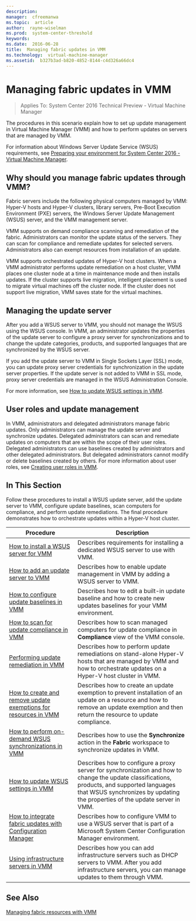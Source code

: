 ```yaml
---
description:  
manager:  cfreemanwa
ms.topic:  article
author:  rayne-wiselman
ms.prod:  system-center-threshold
keywords:  
ms.date:  2016-06-28
title:  Managing fabric updates in VMM
ms.technology:  virtual-machine-manager
ms.assetid:  b327b3ad-b820-4852-8144-c4d326a66dc4
---
```


# Managing fabric updates in VMM

>Applies To: System Center 2016 Technical Preview - Virtual Machine Manager

The procedures in this scenario explain how to set up update management in Virtual Machine Manager (VMM) and how to perform updates on servers that are managed by VMM.

For information about Windows Server Update Service (WSUS) requirements, see [Preparing your environment for System Center 2016 - Virtual Machine Manager](../Deploy/Preparing-your-environment-for-System-Center-2016---Virtual-Machine-Manager.md).

## Why should you manage fabric updates through VMM?
Fabric servers include the following physical computers managed by VMM: Hyper-V hosts and Hyper-V clusters, library servers, Pre-Boot Execution Environment (PXE) servers, the Windows Server Update Management (WSUS) server, and the VMM management server.

VMM supports on demand compliance scanning and remediation of the fabric. Administrators can monitor the update status of the servers. They can scan for compliance and remediate updates for selected servers. Administrators also can exempt resources from installation of an update.

VMM supports orchestrated updates of Hyper-V host clusters. When a VMM administrator performs update remediation on a host cluster, VMM places one cluster node at a time in maintenance mode and then installs updates. If the cluster supports live migration, intelligent placement is used to migrate virtual machines off the cluster node. If the cluster does not support live migration, VMM saves state for the virtual machines.

## Managing the update server
After you add a WSUS server to VMM, you should not manage the WSUS using the WSUS console. In VMM, an administrator updates the properties of the update server to configure a proxy server for synchronizations and to change the update categories, products, and supported languages that are synchronized by the WSUS server.

If you add the update server to VMM in Single Sockets Layer (SSL) mode, you can update proxy server credentials for synchronization in the update server properties. If the update server is not added to VMM in SSL mode, proxy server credentials are managed in the WSUS Administration Console.

For more information, see [How to update WSUS settings in VMM](How-to-update-WSUS-settings-in-VMM.md).

## User roles and update management
In VMM, administrators and delegated administrators manage fabric updates. Only administrators can manage the update server and synchronize updates. Delegated administrators can scan and remediate updates on computers that are within the scope of their user roles. Delegated administrators can use baselines created by administrators and other delegated administrators. But delegated administrators cannot modify or delete baselines created by others. For more information about user roles, see [Creating user roles in VMM](Creating-user-roles-in-VMM.md).

## In This Section
Follow these procedures to install a WSUS update server, add the update server to VMM, configure update baselines, scan computers for compliance, and perform update remediations. The final procedure demonstrates how to orchestrate updates within a Hyper-V host cluster.

|Procedure|Description|
|-------------|---------------|
|[How to install a WSUS server for VMM](How-to-install-a-WSUS-server-for-VMM.md)|Describes requirements for installing a dedicated WSUS server to use with VMM.|
|[How to add an update server to VMM](How-to-add-an-update-server-to-VMM.md)|Describes how to enable update management in VMM by adding a WSUS server to VMM.|
|[How to configure update baselines in VMM](How-to-configure-update-baselines-in-VMM.md)|Describes how to edit a built-in update baseline and how to create new updates baselines for your VMM environment.|
|[How to scan for update compliance in VMM](How-to-scan-for-update-compliance-in-VMM.md)|Describes how to scan managed computers for update compliance in **Compliance** view of the VMM console.|
|[Performing update remediation in VMM](Performing-update-remediation-in-VMM.md)|Describes how to perform update remediations on stand-alone Hyper-V hosts that are managed by VMM and how to orchestrate updates on a Hyper-V host cluster in VMM.|
|[How to create and remove update exemptions for resources in VMM](How-to-create-and-remove-update-exemptions-for-resources-in-VMM.md)|Describes how to create an update exemption to prevent installation of an update on a resource and how to remove an update exemption and then return the resource to update compliance.|
|[How to perform on-demand WSUS synchronizations in VMM](How-to-perform-on-demand-WSUS-synchronizations-in-VMM.md)|Describes how to use the **Synchronize** action in the **Fabric** workspace to synchronize updates in VMM.|
|[How to update WSUS settings in VMM](How-to-update-WSUS-settings-in-VMM.md)|Describes how to configure a proxy server for synchronization and how to change the update classifications, products, and supported languages that WSUS synchronizes by updating the properties of the update server in VMM.|
|[How to integrate fabric updates with Configuration Manager](How-to-integrate-fabric-updates-with-Configuration-Manager.md)|Describes how to configure VMM to use a WSUS server that is part of a Microsoft System Center Configuration Manager environment.|
|[Using infrastructure servers in VMM](Using-infrastructure-servers-in-VMM.md)|Describes how you can add infrastructure servers such as DHCP servers to VMM. After you add infrastructure servers, you can manage updates to them through VMM.|

## See Also
[Managing fabric resources with VMM](Managing-fabric-resources-with-VMM.md)



